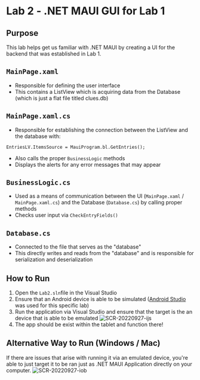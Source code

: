 # Lab 2 - .NET MAUI GUI for Lab 1
## Purpose 
This lab helps get us familiar with .NET MAUI by creating a UI for the backend that was established in Lab 1.

## `MainPage.xaml`
* Responsible for defining the user interface
* This contains a ListView which is acquiring data from the Database (which is just a flat file titled clues.db)

## `MainPage.xaml.cs`
* Responsible for establishing the connection between the ListView and the database with:
```
EntriesLV.ItemsSource = MauiProgram.bl.GetEntries();
```
* Also calls the proper `BusinessLogic` methods
* Displays the alerts for any error messages that may appear

## `BusinessLogic.cs`
* Used as a means of communication between the UI (`MainPage.xaml` / `MainPage.xaml.cs`) and the Database (`Database.cs`) by calling proper methods
* Checks user input via `CheckEntryFields()`

## `Database.cs`
* Connected to the file that serves as the "database"
* This directly writes and reads from the "database" and is responsible for serialization and deserialization

## How to Run
1. Open the `Lab2.sln`file in the Visual Studio
2. Ensure that an Android device is able to be simulated ([Android Studio](https://developer.android.com/studio) was used for this specific lab)
3. Run the application via Visual Studio and ensure that the target is the an device that is able to be emulated
![SCR-20220927-ijs](https://user-images.githubusercontent.com/105162443/192606677-a5195bdc-67a4-4083-b994-27e164b82eac.png)
4. The app should be exist within the tablet and function there!

## Alternative Way to Run (Windows / Mac)
If there are issues that arise with running it via an emulated device, you're able to just target it to be ran just as .NET MAUI Application directly on your computer.
![SCR-20220927-iob](https://user-images.githubusercontent.com/105162443/192607007-0e6e73ca-fd7d-4eb8-bbc7-9e447b41457c.png)
